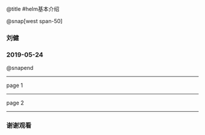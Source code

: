 @title
#helm基本介绍

@snap[west span-50]
### 刘健
### 2019-05-24
@snapend

---

page 1

---

page 2

---

### 谢谢观看
    

